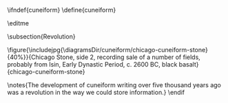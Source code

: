 \ifndef{cuneiform}
\define{cuneiform}

\editme

\subsection{Revolution}

\figure{\includejpg{\diagramsDir/cuneiform/chicago-cuneiform-stone}{40%}}{Chicago Stone, side 2, recording sale of a number of fields, probably from Isin, Early Dynastic Period, c. 2600 BC, black basalt}{chicago-cuneiform-stone}

\notes{The development of cuneiform writing over five thousand years ago was a revolution in the way we could store information.}
\endif
